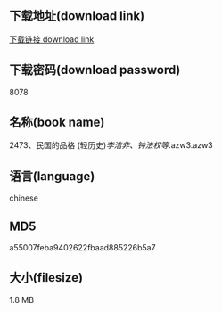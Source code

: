 ## 下载地址(download link)
[下载链接 download link](https://voluble-croquembouche-d321dc.netlify.app/?s=2473%E3%80%81%E6%B0%91%E5%9B%BD%E7%9A%84%E5%93%81%E6%A0%BC+%28%E8%BD%BB%E5%8E%86%E5%8F%B2%29_%E6%9D%8E%E6%B4%81%E9%9D%9E%E3%80%81%E9%92%9F%E6%B3%95%E6%9D%83%E7%AD%89_.azw3)

## 下载密码(download password)
8078

## 名称(book name)
2473、民国的品格 (轻历史)_李洁非、钟法权等_.azw3.azw3

## 语言(language)
chinese

## MD5
a55007feba9402622fbaad885226b5a7

## 大小(filesize)
1.8 MB
